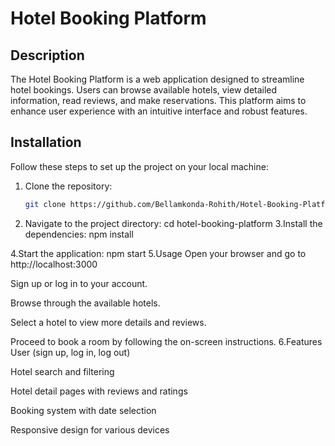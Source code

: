 # Hotel Booking Platform

## Description
The Hotel Booking Platform is a web application designed to streamline hotel bookings. Users can browse available hotels, view detailed information, read reviews, and make reservations. This platform aims to enhance user experience with an intuitive interface and robust features.

## Installation
Follow these steps to set up the project on your local machine:

1. Clone the repository:
   ```bash
   git clone https://github.com/Bellamkonda-Rohith/Hotel-Booking-Platform.git
2. Navigate to the project directory:
cd hotel-booking-platform
3.Install the dependencies:
npm install

4.Start the application:
npm start
 5.Usage
 Open your browser and go to http://localhost:3000

Sign up or log in to your account.

Browse through the available hotels.

Select a hotel to view more details and reviews.

Proceed to book a room by following the on-screen instructions.
6.Features
User (sign up, log in, log out)

Hotel search and filtering

Hotel detail pages with reviews and ratings

Booking system with date selection

Responsive design for various devices
